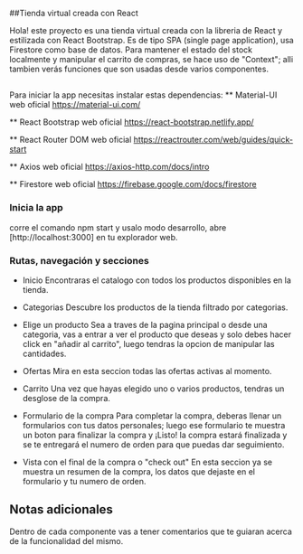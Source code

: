 ##Tienda virtual creada con React

Hola! este proyecto es una tienda virtual creada con la libreria de React y estilizada con React Bootstrap. Es de tipo SPA (single page application), usa Firestore como base de datos. Para mantener el estado del stock localmente y manipular el carrito de compras, se hace uso de "Context"; alli tambien verás funciones que son usadas desde varios componentes.

##

Para iniciar la app necesitas instalar estas dependencias:
\*\* Material-UI web oficial https://material-ui.com/

\*\* React Bootstrap web oficial https://react-bootstrap.netlify.app/

\*\* React Router DOM web oficial https://reactrouter.com/web/guides/quick-start

\*\* Axios web oficial https://axios-http.com/docs/intro

\*\* Firestore web oficial https://firebase.google.com/docs/firestore

### Inicia la app

corre el comando npm start y usalo modo desarrollo, abre [http://localhost:3000] en tu explorador web.

### Rutas, navegación y secciones

- Inicio
  Encontraras el catalogo con todos los productos disponibles en la tienda.

- Categorias
  Descubre los productos de la tienda filtrado por categorias.

- Elige un producto
  Sea a traves de la pagina principal o desde una categoria, vas a entrar a ver el producto que deseas y solo debes hacer click en "añadir al carrito", luego tendras la opcion de manipular las cantidades.

- Ofertas
  Mira en esta seccion todas las ofertas activas al momento.

- Carrito
  Una vez que hayas elegido uno o varios productos, tendras un desglose de la compra.

- Formulario de la compra
  Para completar la compra, deberas llenar un formularios con tus datos personales; luego ese formulario te muestra un boton para finalizar la compra y ¡Listo! la compra estará finalizada y se te entregará el numero de orden para que puedas dar seguimiento.

- Vista con el final de la compra o "check out"
  En esta seccion ya se muestra un resumen de la compra, los datos que dejaste en el formulario y tu numero de orden.

## Notas adicionales

Dentro de cada componente vas a tener comentarios que te guiaran acerca de la funcionalidad del mismo.
